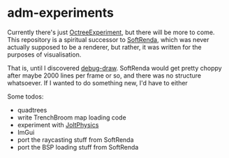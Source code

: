 
# adm-experiments

Currently there's just [OctreeExperiment](experiments/octree), but there will be more to come.  
This repository is a spiritual successor to [SoftRenda](https://github.com/Admer456/SoftRenda), which was never actually supposed to be a renderer, but rather, it was written for the purposes of visualisation.

That is, until I discovered [debug-draw](https://github.com/glampert/debug-draw). SoftRenda would get pretty choppy after maybe 2000 lines per frame or so, and there was no structure whatsoever. If I wanted to do something new, I'd have to either 

Some todos:
* quadtrees
* write TrenchBroom map loading code
* experiment with [JoltPhysics](https://github.com/jrouwe/JoltPhysics)
* ImGui
* port the raycasting stuff from SoftRenda
* port the BSP loading stuff from SoftRenda
